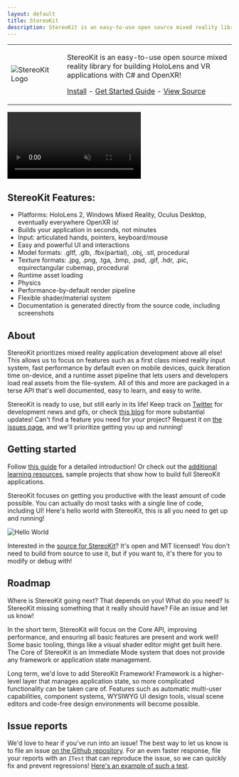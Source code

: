 ```yaml
---
layout: default
title: StereoKit
description: StereoKit is an easy-to-use open source mixed reality library for building HoloLens and VR applications with C# and OpenXR!
---
```

<table style="max-width:34em;">
<tr><td style="width:25%;">
<img src="{{site.url}}/img/StereoKitLogoLight.svg" alt="StereoKit Logo" />
</td><td><p>StereoKit is an easy-to-use open source mixed reality library for building HoloLens and VR applications with C# and OpenXR!</p><p><a href="https://marketplace.visualstudio.com/items?itemName=NickKlingensmith.StereoKitTemplates">Install</a> - <a href="{{site.url}}/Pages/Guides/Getting-Started.html">Get Started Guide</a> - <a href="https://github.com/maluoi/StereoKit/">View Source</a></p></td></tr></table>

<video autoplay loop muted><source src='{{site.url}}/img/SKHighlightReel.mp4' type='video/mp4'>Your browser doesn't seem to play .mp4s!</video>

## StereoKit Features:

- Platforms: HoloLens 2, Windows Mixed Reality, Oculus Desktop, eventually everywhere OpenXR is!
- Builds your application in seconds, not minutes
- Input: articulated hands, pointers, keyboard/mouse
- Easy and powerful UI and interactions
- Model formats: .gltf, .glb, .fbx(partial), .obj, .stl, procedural
- Texture formats: .jpg, .png, .tga, .bmp, .psd, .gif, .hdr, .pic, equirectangular cubemap, procedural
- Runtime asset loading
- Physics
- Performance-by-default render pipeline
- Flexible shader/material system
- Documentation is generated directly from the source code, including screenshots

## About

StereoKit prioritizes mixed reality application development above all else! This allows us to focus on features such as a first class mixed reality input system, fast performance by default even on mobile devices, quick iteration time on-device, and a runtime asset pipeline that lets users and developers load real assets from the file-system. All of this and more are packaged in a terse API that's well documented, easy to learn, and easy to write.

StereoKit is ready to use, but still early in its life! Keep track on [Twitter](https://twitter.com/koujaku/) for development news and gifs, or check [this blog](https://playdeck.net/project/stereokit) for more substantial updates! Can't find a feature you need for your project? Request it on [the issues page](https://github.com/maluoi/StereoKit/issues), and we'll prioritize getting you up and running!

## Getting started

Follow [this guide]({{site.url}}/Pages/Guides/Getting-Started.html) for a detailed introduction! Or check out the [additional learning resources]({{site.url}}/Pages/Guides/Learning-Resources.html), sample projects that show how to build full StereoKit applications.

StereoKit focuses on getting you productive with the least amount of code possible. You can actually do most tasks with a single line of code, including UI! Here's hello world with StereoKit, this is all you need to get up and running!

![Hello World]({{site.url}}/img/StereoKitMin.gif)

Interested in the [source for StereoKit](https://github.com/maluoi/StereoKit)? It's open and MIT licensed! You don't need to build from source to use it, but if you want to, it's there for you to modify or debug with!

## Roadmap

Where is StereoKit going next? That depends on you! What do you need? Is StereoKit missing something that it really should have? File an issue and let us know!

In the short term, StereoKit will focus on the Core API, improving performance, and ensuring all basic features are present and work well! Some basic tooling, things like a visual shader editor might get built here. The Core of StereoKit is an Immediate Mode system that does not provide any framework or application state management.

Long term, we'd love to add StereoKit Framework! Framework is a higher-level layer that manages application state, so more complicated functionality can be taken care of. Features such as automatic multi-user capabilities, component systems, WYSIWYG UI design tools, visual scene editors and code-free design environments will become possible.

## Issue reports

We'd love to hear if you've run into an issue! The best way to let us know is to file an issue [on the Github repository](https://github.com/maluoi/StereoKit/issues). For an even faster response, file your reports with an `ITest` that can reproduce the issue, so we can quickly fix and prevent regressions! [Here's an example of such a test](https://github.com/maluoi/StereoKit/blob/develop/Examples/StereoKitTest/Tests/TestTextureCrash.cs).